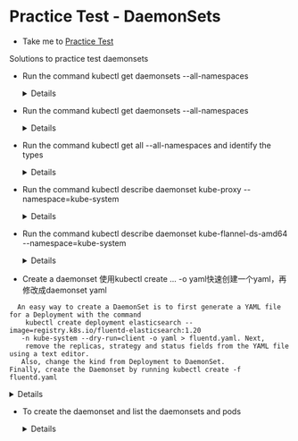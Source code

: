 # Practice Test - DaemonSets
  - Take me to [Practice Test](https://kodekloud.com/topic/practice-test-daemonsets/)
  
Solutions to practice test daemonsets
- Run the command kubectl get daemonsets --all-namespaces
  
  <details>

  ```
  $ kubectl get daemonsets --all-namespaces
  ```
  </details>

- Run the command kubectl get daemonsets --all-namespaces

  <details>

  ```
  $ kubectl get daemonsets --all-namespaces
  ```
  </details>

- Run the command kubectl get all --all-namespaces and identify the types

  <details>

  ```
  $ kubectl get all --all-namespaces
  ```
  </details>

- Run the command kubectl describe daemonset kube-proxy --namespace=kube-system

  <details>

  ```
  $ kubectl describe daemonset kube-proxy --namespace=kube-system
  ```
  </details>

- Run the command kubectl describe daemonset kube-flannel-ds-amd64 --namespace=kube-system

  <details>

  ```
  $ kubectl describe daemonset kube-flannel-ds-amd64 --namespace=kube-system
  ```
  </details>
    
- Create a daemonset
使用kubectl create ... -o yaml快速创建一个yaml，再修改成daemonset yaml
```shell
  An easy way to create a DaemonSet is to first generate a YAML file for a Deployment with the command
    kubectl create deployment elasticsearch --image=registry.k8s.io/fluentd-elasticsearch:1.20
   -n kube-system --dry-run=client -o yaml > fluentd.yaml. Next,
    remove the replicas, strategy and status fields from the YAML file using a text editor.
   Also, change the kind from Deployment to DaemonSet.
Finally, create the Daemonset by running kubectl create -f fluentd.yaml

```
  <details>

  ```
  $ vi ds.yaml
  ```

  ```
  apiVersion: apps/v1
  kind: DaemonSet
  metadata:
    name: elasticsearch
    namespace: kube-system
    labels:
      k8s-app: fluentd-logging
  spec:
    selector:
      matchLabels:
        name: elasticsearch
    template:
      metadata:
        labels:
          name: elasticsearch
      spec:
        tolerations:
        # this toleration is to have the daemonset runnable on master nodes
        # remove it if your masters can't run pods
        - key: node-role.kubernetes.io/master
          effect: NoSchedule
        containers:
        - name: elasticsearch
          image: k8s.gcr.io/fluentd-elasticsearch:1.20
  ```
  </details>

- To create the daemonset and list the daemonsets and pods

  <details>

  ```
  $ kubectl create -f ds.yaml
  $ kubectl get ds -n kube-system
  $ kubectl get pod -n kube-system|grep elasticsearch
  ```
  </details>




